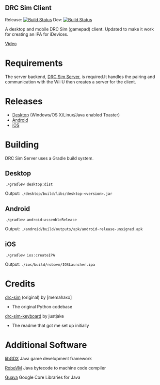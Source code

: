 DRC Sim Client
---

Release: [![Build Status](https://travis-ci.org/rolandoislas/drc-sim-client.svg?branch=master)](https://travis-ci.org/rolandoislas/drc-sim-client)
Dev: [![Build Status](https://travis-ci.org/rolandoislas/drc-sim-client.svg?branch=develop)](https://travis-ci.org/rolandoislas/drc-sim-client)

A desktop and mobile DRC Sim \(gamepad\) client. Updated to make it work for creating an IPA for iDevices.

[Video]

# Requirements

The server backend, [DRC Sim Server], is required.It handles the pairing 
and communication with the Wii U then creates a server for the client.

# Releases

- [Desktop] \(Windows/OS X/Linux/Java enabled Toaster\)
- [Android]
- [iOS]

# Building

DRC Sim Server uses a Gradle build system.

## Desktop

`./gradlew desktop:dist`

Output: `./desktop/build/libs/desktop-<version>.jar`

## Android

`./gradlew android:assembleRelease`

Output: `./android/build/outputs/apk/android-release-unsigned.apk`

## iOS

`./gradlew ios:createIPA`

Output: `./ios/build/robovm/IOSLauncher.ipa`

# Credits

[drc-sim] \(original\) by [memahaxx]
- The original Python codebase

[drc-sim-keyboard] by justjake
- The readme that got me set up initially

# Additional Software

[libGDX] Java game development framework

[RoboVM] Java bytecode to machine code compiler

[Guava] Google Core Libraries for Java



[drc-sim]: https://bitbucket.org/memahaxx/drc-sim
[drc-sim-keyboard]: https://github.com/justjake/drc-sim-keyboard
[libgdx]: https://libgdx.badlogicgames.com
[Desktop]: https://github.com/rolandoislas/drc-sim-client/releases
[Android]:https://play.google.com/store/apps/details?id=com.rolandoislas.drcsimclient
[iOS]:https://github.com/tanner02/drc-sim-client/releases/tag/v2.0
[DRC Sim Server]: https://github.com/rolandoislas/drc-sim
[Video]: https://www.youtube.com/watch?v=659kirZkmxg
[libGDX]: http://libgdx.badlogicgames.com/
[RoboVM]: https://robovm.com/
[Guava]: https://github.com/google/guava
